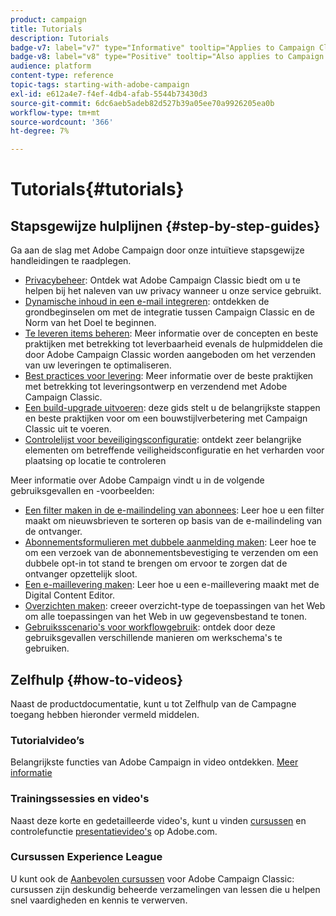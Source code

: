 ```yaml
---
product: campaign
title: Tutorials
description: Tutorials
badge-v7: label="v7" type="Informative" tooltip="Applies to Campaign Classic v7"
badge-v8: label="v8" type="Positive" tooltip="Also applies to Campaign v8"
audience: platform
content-type: reference
topic-tags: starting-with-adobe-campaign
exl-id: e612a4e7-f4ef-4db4-afab-5544b73430d3
source-git-commit: 6dc6aeb5adeb82d527b39a05ee70a9926205ea0b
workflow-type: tm+mt
source-wordcount: '366'
ht-degree: 7%

---
```


# Tutorials{#tutorials}



## Stapsgewijze hulplijnen {#step-by-step-guides}

Ga aan de slag met Adobe Campaign door onze intuïtieve stapsgewijze handleidingen te raadplegen.

* [Privacybeheer](https://helpx.adobe.com/nl/campaign/kb/acc-privacy.html): Ontdek wat Adobe Campaign Classic biedt om u te helpen bij het naleven van uw privacy wanneer u onze service gebruikt.
* [Dynamische inhoud in een e-mail integreren](https://experienceleague.adobe.com/docs/campaign-classic/using/integrating-with-adobe-experience-cloud/adobe-target/inserting-a-dynamic-image.html): ontdekken de grondbeginselen om met de integratie tussen Campaign Classic en de Norm van het Doel te beginnen.
* [Te leveren items beheren](../../delivery/using/about-deliverability.md): Meer informatie over de concepten en beste praktijken met betrekking tot leverbaarheid evenals de hulpmiddelen die door Adobe Campaign Classic worden aangeboden om het verzenden van uw leveringen te optimaliseren.
* [Best practices voor levering](../../delivery/using/delivery-best-practices.md): Meer informatie over de beste praktijken met betrekking tot leveringsontwerp en verzendend met Adobe Campaign Classic.
* [Een build-upgrade uitvoeren](https://helpx.adobe.com/nl/campaign/kb/acc-build-upgrade.html): deze gids stelt u de belangrijkste stappen en beste praktijken voor om een bouwstijlverbetering met Campaign Classic uit te voeren.
* [Controlelijst voor beveiligingsconfiguratie](https://helpx.adobe.com/nl/campaign/kb/acc-security.html): ontdekt zeer belangrijke elementen om betreffende veiligheidsconfiguratie en het verharden voor plaatsing op locatie te controleren

Meer informatie over Adobe Campaign vindt u in de volgende gebruiksgevallen en -voorbeelden:

* [Een filter maken in de e-mailindeling van abonnees](../../platform/using/use-case.md#creating-a-filter-on-the-email-format-of-subscribers): Leer hoe u een filter maakt om nieuwsbrieven te sorteren op basis van de e-mailindeling van de ontvanger.
* [Abonnementsformulieren met dubbele aanmelding maken](../../web/using/use-cases--web-forms.md#create-a-subscription--form-with-double-opt-in): Leer hoe te om een verzoek van de abonnementsbevestiging te verzenden om een dubbele opt-in tot stand te brengen om ervoor te zorgen dat de ontvanger opzettelijk sloot.
* [Een e-maillevering maken](../../web/using/use-case--creating-an-email-delivery.md): Leer hoe u een e-maillevering maakt met de Digital Content Editor.
* [Overzichten maken](../../web/using/use-cases--creating-overviews.md): creeer overzicht-type de toepassingen van het Web om alle toepassingen van het Web in uw gegevensbestand te tonen.
* [Gebruiksscenario&#39;s voor workflowgebruik](../../workflow/using/about-workflow-use-cases.md): ontdek door deze gebruiksgevallen verschillende manieren om werkschema&#39;s te gebruiken.

## Zelfhulp {#how-to-videos}

Naast de productdocumentatie, kunt u tot Zelfhulp van de Campagne toegang hebben hieronder vermeld middelen.

### Tutorialvideo’s

Belangrijkste functies van Adobe Campaign in video ontdekken. [Meer informatie](https://experienceleague.adobe.com/docs/campaign-classic-learn/tutorials/overview.html?lang=nl)

### Trainingssessies en video&#39;s

Naast deze korte en gedetailleerde video&#39;s, kunt u vinden [cursussen](https://learning.adobe.com/catalog.html) en controlefunctie [presentatievideo&#39;s](https://www.adobe.com/training/video.html) op Adobe.com.

### Cursussen Experience League

U kunt ook de [Aanbevolen cursussen](https://experienceleague.adobe.com/?lang=en#dashboard/learning) voor Adobe Campaign Classic: cursussen zijn deskundig beheerde verzamelingen van lessen die u helpen snel vaardigheden en kennis te verwerven.
